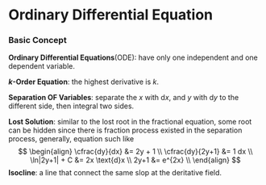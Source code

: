 # Ordinary Differential Equation

### Basic Concept

**Ordinary Differential Equations**(ODE): have only one independent and one dependent variable.

**$k$-Order Equation**: the highest derivative is $k$.

**Separation OF Variables**: separate the $x$ with $\mathrm dx$, and $y$ with $\mathrm dy$ to the different side, then integral two sides.

**Lost Solution**: similar to the lost root in the fractional equation, some root can be hidden since there is fraction process existed in the separation process, generally, equation such like
$$
\begin{align}
\cfrac{dy}{dx} &= 2y + 1 \\
\cfrac{dy}{2y+1} &= 1 dx \\
\ln|2y+1| + C &= 2x \text{d}x \\
2y+1 &= e^{2x} \\
\end{align}
$$
**Isocline**: a line that connect the same slop at the deritative field.



